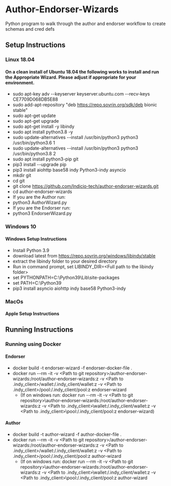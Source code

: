 # Author-Endorser-Wizards
Python program to walk through the author and endorser workflow to create schemas and cred defs

## Setup Instructions

### Linux 18.04

#### On a clean install of Ubuntu 18.04 the following works to install and run the Appropriate Wizard.  Please adjust if appropriate for your environment.
- sudo apt-key adv --keyserver keyserver.ubuntu.com --recv-keys CE7709D068DB5E88
- sudo add-apt-repository "deb https://repo.sovrin.org/sdk/deb bionic stable"
- sudo apt-get update
- sudo apt-get upgrade
- sudo apt-get install -y libindy
- sudo apt install python3.8 -y
- sudo update-alternatives --install /usr/bin/python3 python3 /usr/bin/python3.6 1
- sudo update-alternatives --install /usr/bin/python3 python3 /usr/bin/python3.8 2
- sudo apt install python3-pip git
- pip3 install --upgrade pip
- pip3 install aiohttp base58 indy Python3-indy asyncio
- mkdir git
- cd git
- git clone https://github.com/Indicio-tech/author-endorser-wizards.git
- cd author-endorser-wizards
- If you are the Author run:
- python3 AuthorWizard.py
- If you are the Endorser run:
- python3 EndorserWizard.py

### Windows 10

#### Windows Setup Instructions
- Install Python 3.9
- download latest from https://repo.sovrin.org/windows/libindy/stable
- extract the libindy folder to your desired directory
- Run in command prompt, set LIBINDY_DIR=\<Full path to the libindy folder\>
- set PYTHONPATH=C:\Python39\Lib\site-packages
- set PATH=C:\Python39
- pip3 install asyncio aiohttp indy base58 Python3-indy


### MacOs

#### Apple Setup Instructions

## Running Instructions

### Running using Docker

#### Endorser

- docker build -t endorser-wizard -f endorser-docker-file .
- docker run --rm -it -v \<Path to git repository\>/author-endorser-wizards:/root/author-endorser-wizards:z -v \<Path to .indy_client\>/wallet:/.indy_client/wallet:z -v \<Path to .indy_client\>/pool:/.indy_client/pool:z endorser-wizard 
  - \(If on windows run: docker run --rm -it -v \<Path to git repository\>\author-endorser-wizards:/root/author-endorser-wizards:z -v \<Path to .indy_client\>\wallet:/.indy_client/wallet:z -v \<Path to .indy_client\>\pool:/.indy_client/pool:z endorser-wizard\)
#### Author
- docker build -t author-wizard -f author-docker-file .
- docker run --rm -it -v \<Path to git repository\>/author-endorser-wizards:/root/author-endorser-wizards:z -v \<Path to .indy_client\>/wallet:/.indy_client/wallet:z -v \<Path to .indy_client\>/pool:/.indy_client/pool:z author-wizard
  - \(If on windows run: docker run --rm -it -v \<Path to git repository\>\author-endorser-wizards:/root/author-endorser-wizards:z -v \<Path to .indy_client\>\wallet:/.indy_client/wallet:z -v \<Path to .indy_client\>\pool:/.indy_client/pool:z author-wizard
